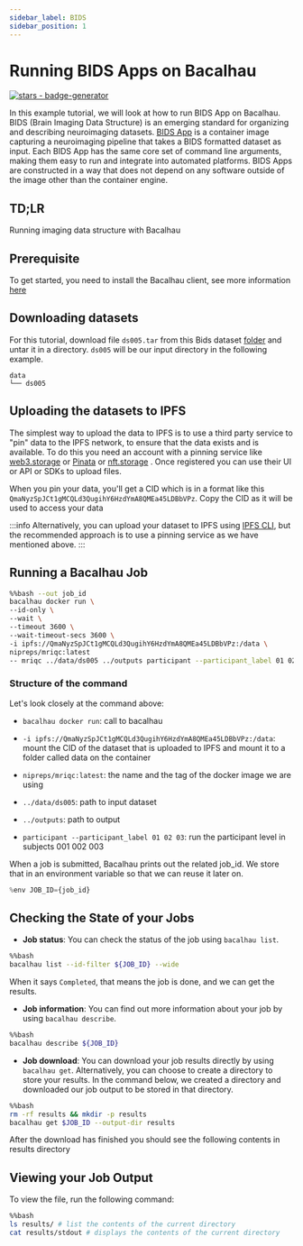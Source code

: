 ```yaml
---
sidebar_label: BIDS
sidebar_position: 1
---
```

# Running BIDS Apps on Bacalhau


[![stars - badge-generator](https://img.shields.io/github/stars/bacalhau-project/bacalhau?style=social)](https://github.com/bacalhau-project/bacalhau)

In this example tutorial, we will look at how to run BIDS App on Bacalhau. BIDS (Brain Imaging Data Structure) is an emerging standard for organizing and describing neuroimaging datasets.  [BIDS App](https://bids-apps.neuroimaging.io/about/) is a container image capturing a neuroimaging pipeline that takes a BIDS formatted dataset as input. Each BIDS App has the same core set of command line arguments, making them easy to run and integrate into automated platforms. BIDS Apps are constructed in a way that does not depend on any software outside of the image other than the container engine.

## TD;LR
Running imaging data structure with Bacalhau

## Prerequisite

To get started, you need to install the Bacalhau client, see more information [here](https://docs.bacalhau.org/getting-started/installation)

## Downloading datasets

For this tutorial, download file `ds005.tar` from this Bids dataset [folder](https://drive.google.com/drive/folders/0B2JWN60ZLkgkMGlUY3B4MXZIZW8?resourcekey=0-EYVSOlRbxeFKO8NpjWWM3w) and untar it in a directory. `ds005` will be our input directory in the following example.


```
data
└── ds005
```


## Uploading the datasets to IPFS

The simplest way to upload the data to IPFS is to use a third party service to "pin" data to the IPFS network, to ensure that the data exists and is available. To do this you need an account with a pinning service like [web3.storage](https://web3.storage/docs/how-tos/pinning-services-api/) or [Pinata](https://app.pinata.cloud/pinmanager) or [nft.storage](https://nft.storage/docs/how-to/nftup/) . Once registered you can use their UI or API or SDKs to upload files.

When you pin your data, you'll get a CID which is in a format like this `QmaNyzSpJCt1gMCQLd3QugihY6HzdYmA8QMEa45LDBbVPz`. Copy the CID as it will be used to access your data


:::info
Alternatively, you can upload your dataset to IPFS using [IPFS CLI](https://docs.ipfs.tech/install/command-line/#official-distributions), but the recommended approach is to use a pinning service as we have mentioned above.
:::

## Running a Bacalhau Job


```bash
%%bash --out job_id
bacalhau docker run \
--id-only \ 
--wait \
--timeout 3600 \
--wait-timeout-secs 3600 \
-i ipfs://QmaNyzSpJCt1gMCQLd3QugihY6HzdYmA8QMEa45LDBbVPz:/data \
nipreps/mriqc:latest 
-- mriqc ../data/ds005 ../outputs participant --participant_label 01 02 03
```

### Structure of the command

Let's look closely at the command above:

* `bacalhau docker run`: call to bacalhau 
  
* `-i ipfs://QmaNyzSpJCt1gMCQLd3QugihY6HzdYmA8QMEa45LDBbVPz:/data`: mount the CID of the dataset that is uploaded to IPFS and mount it to a folder called data on the container

* `nipreps/mriqc:latest`: the name and the tag of the docker image we are using

* `../data/ds005`: path to input dataset

* `../outputs`: path to output

* `participant --participant_label 01 02 03`: run the participant level in subjects 001 002 003


When a job is submitted, Bacalhau prints out the related job_id. We store that in an environment variable so that we can reuse it later on.


```python
%env JOB_ID={job_id}
```

## Checking the State of your Jobs

- **Job status**: You can check the status of the job using `bacalhau list`. 



```bash
%%bash
bacalhau list --id-filter ${JOB_ID} --wide
```

When it says `Completed`, that means the job is done, and we can get the results.

- **Job information**: You can find out more information about your job by using `bacalhau describe`.


```bash
%%bash
bacalhau describe ${JOB_ID}
```

- **Job download**: You can download your job results directly by using `bacalhau get`. Alternatively, you can choose to create a directory to store your results. In the command below, we created a directory and downloaded our job output to be stored in that directory.


```bash
%%bash
rm -rf results && mkdir -p results
bacalhau get $JOB_ID --output-dir results
```

After the download has finished you should see the following contents in results directory

## Viewing your Job Output

To view the file, run the following command:


```bash
%%bash
ls results/ # list the contents of the current directory 
cat results/stdout # displays the contents of the current directory 
```
